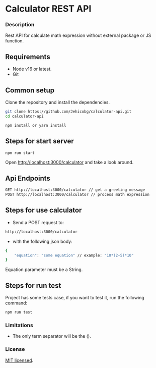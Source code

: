 # Calculator REST API

### Description
Rest API for calculate math expression without external package or JS function.

## Requirements
* Node v16 or latest.
* Git

## Common setup
Clone the repository and install the dependencies.

```bash
git clone https://github.com/Jehicobg/calculator-api.git
cd calculator-api
```

```bash
npm install or yarn install
```

## Steps for start server
```bash
npm run start
```
Open [http://localhost:3000/calculator](http://localhost:3000/calculator) and take a look around.

## Api Endpoints
```bash
GET http://localhost:3000/calculator // get a greeting message
POST http://localhost:3000/calculator // process math expression
```

## Steps for use calculator
* Send a POST request to:
```bash
http://localhost:3000/calculator
```
* with the following json body:
```bash
{
    "equation": "some equation" // example: "10*(2+5)*10"
}
```
Equation parameter must be a String.

## Steps for run test
Project has some tests case, if you want to test it, run the following command:

```bash
npm run test
```

### Limitations
* The only term separator will be the ().

### License
[MIT licensed](./LICENSE).

